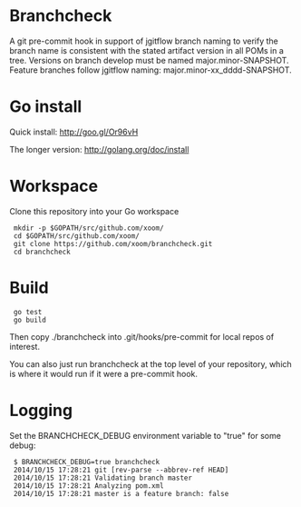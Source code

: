 Branchcheck
===========

A git pre-commit hook in support of jgitflow branch naming to verify
the branch name is consistent with the stated artifact version in
all POMs in a tree.  Versions on branch develop must be named
major.minor-SNAPSHOT.  Feature branches follow jgitflow naming:
major.minor-xx_dddd-SNAPSHOT.

Go install
==========

Quick install:  http://goo.gl/Or96vH

The longer version:  http://golang.org/doc/install

Workspace
=========

Clone this repository into your Go workspace

     mkdir -p $GOPATH/src/github.com/xoom/
     cd $GOPATH/src/github.com/xoom/
     git clone https://github.com/xoom/branchcheck.git
     cd branchcheck

Build
=====

     go test
     go build

Then copy ./branchcheck into .git/hooks/pre-commit for local repos of interest.

You can also just run branchcheck at the top level of your repository,
which is where it would run if it were a pre-commit hook.

Logging
=======

Set the BRANCHCHECK_DEBUG environment variable to "true" for some debug:

     $ BRANCHCHECK_DEBUG=true branchcheck
     2014/10/15 17:28:21 git [rev-parse --abbrev-ref HEAD]
     2014/10/15 17:28:21 Validating branch master
     2014/10/15 17:28:21 Analyzing pom.xml
     2014/10/15 17:28:21 master is a feature branch: false
